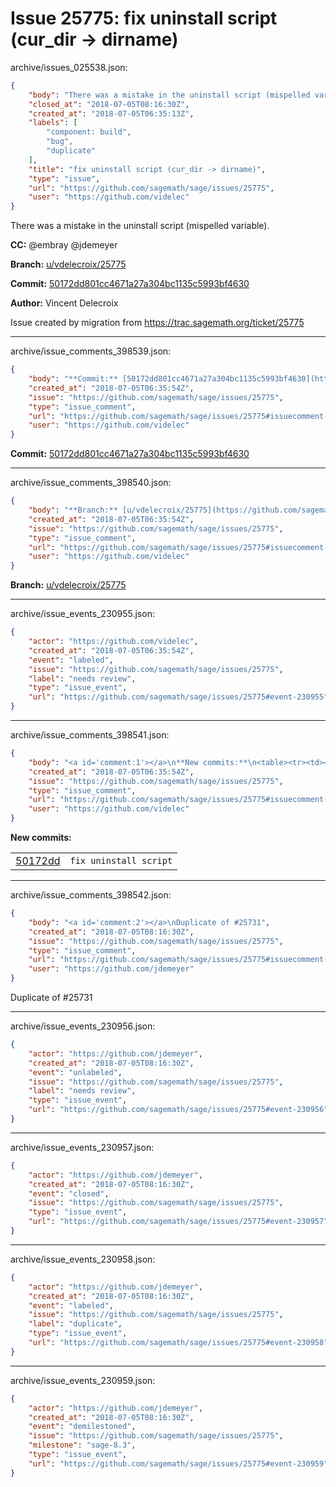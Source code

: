 # Issue 25775: fix uninstall script (cur_dir -> dirname)

archive/issues_025538.json:
```json
{
    "body": "There was a mistake in the uninstall script (mispelled variable).\n\n**CC:**  @embray @jdemeyer\n\n**Branch:** [u/vdelecroix/25775](https://github.com/sagemath/sagetrac-mirror/tree/u/vdelecroix/25775)\n\n**Commit:** [50172dd801cc4671a27a304bc1135c5993bf4630](https://github.com/sagemath/sagetrac-mirror/commit/50172dd801cc4671a27a304bc1135c5993bf4630)\n\n**Author:** Vincent Delecroix\n\nIssue created by migration from https://trac.sagemath.org/ticket/25775\n\n",
    "closed_at": "2018-07-05T08:16:30Z",
    "created_at": "2018-07-05T06:35:13Z",
    "labels": [
        "component: build",
        "bug",
        "duplicate"
    ],
    "title": "fix uninstall script (cur_dir -> dirname)",
    "type": "issue",
    "url": "https://github.com/sagemath/sage/issues/25775",
    "user": "https://github.com/videlec"
}
```
There was a mistake in the uninstall script (mispelled variable).

**CC:**  @embray @jdemeyer

**Branch:** [u/vdelecroix/25775](https://github.com/sagemath/sagetrac-mirror/tree/u/vdelecroix/25775)

**Commit:** [50172dd801cc4671a27a304bc1135c5993bf4630](https://github.com/sagemath/sagetrac-mirror/commit/50172dd801cc4671a27a304bc1135c5993bf4630)

**Author:** Vincent Delecroix

Issue created by migration from https://trac.sagemath.org/ticket/25775





---

archive/issue_comments_398539.json:
```json
{
    "body": "**Commit:** [50172dd801cc4671a27a304bc1135c5993bf4630](https://github.com/sagemath/sagetrac-mirror/commit/50172dd801cc4671a27a304bc1135c5993bf4630)",
    "created_at": "2018-07-05T06:35:54Z",
    "issue": "https://github.com/sagemath/sage/issues/25775",
    "type": "issue_comment",
    "url": "https://github.com/sagemath/sage/issues/25775#issuecomment-398539",
    "user": "https://github.com/videlec"
}
```

**Commit:** [50172dd801cc4671a27a304bc1135c5993bf4630](https://github.com/sagemath/sagetrac-mirror/commit/50172dd801cc4671a27a304bc1135c5993bf4630)



---

archive/issue_comments_398540.json:
```json
{
    "body": "**Branch:** [u/vdelecroix/25775](https://github.com/sagemath/sagetrac-mirror/tree/u/vdelecroix/25775)",
    "created_at": "2018-07-05T06:35:54Z",
    "issue": "https://github.com/sagemath/sage/issues/25775",
    "type": "issue_comment",
    "url": "https://github.com/sagemath/sage/issues/25775#issuecomment-398540",
    "user": "https://github.com/videlec"
}
```

**Branch:** [u/vdelecroix/25775](https://github.com/sagemath/sagetrac-mirror/tree/u/vdelecroix/25775)



---

archive/issue_events_230955.json:
```json
{
    "actor": "https://github.com/videlec",
    "created_at": "2018-07-05T06:35:54Z",
    "event": "labeled",
    "issue": "https://github.com/sagemath/sage/issues/25775",
    "label": "needs review",
    "type": "issue_event",
    "url": "https://github.com/sagemath/sage/issues/25775#event-230955"
}
```



---

archive/issue_comments_398541.json:
```json
{
    "body": "<a id='comment:1'></a>\n**New commits:**\n<table><tr><td><a href=\"https://github.com/sagemath/sagetrac-mirror/commit/50172dd801cc4671a27a304bc1135c5993bf4630\">50172dd</a></td><td><code>fix uninstall script</code></td></tr></table>\n",
    "created_at": "2018-07-05T06:35:54Z",
    "issue": "https://github.com/sagemath/sage/issues/25775",
    "type": "issue_comment",
    "url": "https://github.com/sagemath/sage/issues/25775#issuecomment-398541",
    "user": "https://github.com/videlec"
}
```

<a id='comment:1'></a>
**New commits:**
<table><tr><td><a href="https://github.com/sagemath/sagetrac-mirror/commit/50172dd801cc4671a27a304bc1135c5993bf4630">50172dd</a></td><td><code>fix uninstall script</code></td></tr></table>




---

archive/issue_comments_398542.json:
```json
{
    "body": "<a id='comment:2'></a>\nDuplicate of #25731",
    "created_at": "2018-07-05T08:16:30Z",
    "issue": "https://github.com/sagemath/sage/issues/25775",
    "type": "issue_comment",
    "url": "https://github.com/sagemath/sage/issues/25775#issuecomment-398542",
    "user": "https://github.com/jdemeyer"
}
```

<a id='comment:2'></a>
Duplicate of #25731



---

archive/issue_events_230956.json:
```json
{
    "actor": "https://github.com/jdemeyer",
    "created_at": "2018-07-05T08:16:30Z",
    "event": "unlabeled",
    "issue": "https://github.com/sagemath/sage/issues/25775",
    "label": "needs review",
    "type": "issue_event",
    "url": "https://github.com/sagemath/sage/issues/25775#event-230956"
}
```



---

archive/issue_events_230957.json:
```json
{
    "actor": "https://github.com/jdemeyer",
    "created_at": "2018-07-05T08:16:30Z",
    "event": "closed",
    "issue": "https://github.com/sagemath/sage/issues/25775",
    "type": "issue_event",
    "url": "https://github.com/sagemath/sage/issues/25775#event-230957"
}
```



---

archive/issue_events_230958.json:
```json
{
    "actor": "https://github.com/jdemeyer",
    "created_at": "2018-07-05T08:16:30Z",
    "event": "labeled",
    "issue": "https://github.com/sagemath/sage/issues/25775",
    "label": "duplicate",
    "type": "issue_event",
    "url": "https://github.com/sagemath/sage/issues/25775#event-230958"
}
```



---

archive/issue_events_230959.json:
```json
{
    "actor": "https://github.com/jdemeyer",
    "created_at": "2018-07-05T08:16:30Z",
    "event": "demilestoned",
    "issue": "https://github.com/sagemath/sage/issues/25775",
    "milestone": "sage-8.3",
    "type": "issue_event",
    "url": "https://github.com/sagemath/sage/issues/25775#event-230959"
}
```
